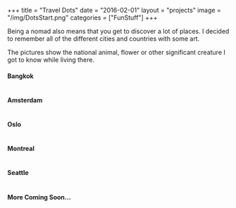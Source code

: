 +++
title = "Travel Dots"
date = "2016-02-01"
layout = "projects"
image = "/img/DotsStart.png"
categories = ["FunStuff"]
+++

Being a nomad also means that you get to discover a lot of places. I decided to remember all of the different cities and countries with some art. 

The pictures show the national animal, flower or other significant creature I got to know while living there.


<h4>Bangkok</h4>
<img src="/img/dots/DotsBangkok.png" alt="">

<!-- <h4>Koh Lanta</h4>
<img src="/img/ComingSoon.png" alt="">

<h4>Penang</h4>
<img src="/img/ComingSoon.png" alt="">

<h4>Kuala Lumpur</h4>
<img src="/img/ComingSoon.png" alt="">

<h4>Bali</h4>
<img src="/img/ComingSoon.png" alt="">

<h4>Singapore</h4>
<img src="/img/ComingSoon.png" alt=""> -->

<h4>Amsterdam</h4>
<img src="/img/dots/DotsAmsterdam.png" alt="">

<h4>Oslo</h4>
<img src="/img/dots/DotsOslo.png" alt="">

<!-- <h4>Stockholm</h4>
<img src="/img/ComingSoon.png" alt=""> -->

<h4>Montreal</h4>
<img src="/img/dots/DotsMontreal.png" alt="">

<!-- <h4>Vancouver</h4>
<img src="/img/ComingSoon.png" alt=""> -->

<h4>Seattle</h4>
<img src="/img/dots/DotsSeattle.png" alt="">

<!-- <h4>San Francisco</h4>
<img src="/img/ComingSoon.png" alt="">

<h4>Toronto</h4>
<img src="/img/ComingSoon.png" alt=""> -->

<h4>More Coming Soon...</h4>